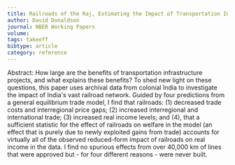 ```yaml
---
title: Railroads of the Raj, Estimating the Impact of Transportation Infrastructure
author: David Donaldson
journal: NBER Working Papers
volume: 
tags: takeoff
bibtype: article
category: reference
---
```

Abstract: How large are the benefits of transportation infrastructure projects, and what explains these benefits? To shed new light on these questions, this paper uses archival data from colonial India to investigate the impact of India's vast railroad network. Guided by four predictions from a general equilibrium trade model, I find that railroads: (1) decreased trade costs and interregional price gaps; (2) increased interregional and international trade; (3) increased real income levels; and (4), that a sufficient statistic for the effect of railroads on welfare in the model (an effect that is purely due to newly exploited gains from trade) accounts for virtually all of the observed reduced-form impact of railroads on real income in the data. I find no spurious effects from over 40,000 km of lines that were approved but - for four different reasons - were never built.
